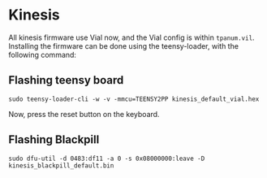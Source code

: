 # Kinesis
All kinesis firmware use Vial now, and the Vial config is within `tpanum.vil`.
Installing the firmware can be done using the teensy-loader, with the following command:

## Flashing teensy board

``` shell
sudo teensy-loader-cli -w -v -mmcu=TEENSY2PP kinesis_default_vial.hex
```

Now, press the reset button on the keyboard.

## Flashing Blackpill
```shell
sudo dfu-util -d 0483:df11 -a 0 -s 0x08000000:leave -D kinesis_blackpill_default.bin
 ```
